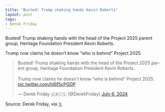 ```yaml
---
title: "Busted! Trump shaking hands Kevin Roberts"
layout: post
tags:
- Derek Friday
---
```


Busted! Trump shaking hands with the head of the Project 2025 parent group, Heritage Foundation President Kevin Roberts.

Trump now claims he doesn’t know “who is behind” Project 2025.

<blockquote class="twitter-tweet"><p lang="en" dir="ltr">Busted! Trump shaking hands with the head of the Project 2025 parent group, Heritage Foundation President Kevin Roberts.<br><br>Trump now claims he doesn’t know “who is behind” Project 2025. <a href="https://t.co/hI6f5cPGDP">pic.twitter.com/hI6f5cPGDP</a></p>&mdash; Derek Friday 🇺🇦🇮🇱 (@DerekFriday) <a href="https://twitter.com/DerekFriday/status/1809556445639082089?ref_src=twsrc%5Etfw">July 6, 2024</a></blockquote> <script async src="https://platform.twitter.com/widgets.js" charset="utf-8"></script>

Source: Derek Friday, via [𝕏](https://x.com)
